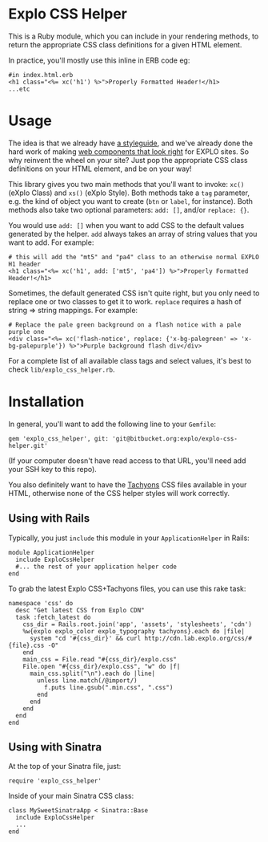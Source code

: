 # Explo CSS Helper

This is a Ruby module, which you can include in your rendering methods, to return the appropriate CSS class definitions for a given HTML element.

In practice, you'll mostly use this inline in ERB code eg:

    #in index.html.erb
    <h1 class="<%= xc('h1') %>">Properly Formatted Header!</h1>
    ...etc


# Usage

The idea is that we already have [a styleguide](http://styleguide.lab.explo.org), and we've already done the hard work of making [web components that look right](http://styleguide.lab.explo.org/components) for EXPLO sites. So why reinvent the wheel on your site? Just pop the appropriate CSS class definitions on your HTML element, and be on your way!

This library gives you two main methods that you'll want to invoke: `xc()` (eXplo Class) and `xs()` (eXplo Style). Both methods take a `tag` parameter, e.g. the kind of object you want to create (`btn` or `label`, for instance). Both methods also take two optional parameters: `add: []`, and/or `replace: {}`.

You would use `add: []` when you want to add CSS to the default values generated by the helper. `add` always takes an array of string values that you want to add. For example:

    # this will add the "mt5" and "pa4" class to an otherwise normal EXPLO H1 header 
    <h1 class="<%= xc('h1', add: ['mt5', 'pa4']) %>">Properly Formatted Header!</h1>

Sometimes, the default generated CSS isn't quite right, but you only need to replace one or two classes to get it to work. `replace` requires a hash of string => string mappings. For example:

    # Replace the pale green background on a flash notice with a pale purple one
    <div class="<%= xc('flash-notice', replace: {'x-bg-palegreen' => 'x-bg-palepurple'}) %>">Purple background flash div</div>

For a complete list of all available class tags and select values, it's best to check `lib/explo_css_helper.rb`.



# Installation

In general, you'll want to add the following line to your `Gemfile`:

    gem 'explo_css_helper', git: 'git@bitbucket.org:explo/explo-css-helper.git'

(If your computer doesn't have read access to that URL, you'll need add your SSH key to this repo).

You also definitely want to have the [Tachyons](https://tachyons.io) CSS files available in your HTML, otherwise none of the CSS helper styles will work correctly.


## Using with Rails

Typically, you just `include` this module in your `ApplicationHelper` in Rails:

    module ApplicationHelper
      include ExploCssHelper
      #... the rest of your application helper code
    end


To grab the latest Explo CSS+Tachyons files, you can use this rake task:

    namespace 'css' do
      desc "Get latest CSS from Explo CDN"
      task :fetch_latest do
        css_dir = Rails.root.join('app', 'assets', 'stylesheets', 'cdn')
        %w{explo explo_color explo_typography tachyons}.each do |file|
          system "cd '#{css_dir}' && curl http://cdn.lab.explo.org/css/#{file}.css -O"
        end
        main_css = File.read "#{css_dir}/explo.css"
        File.open "#{css_dir}/explo.css", "w" do |f|
          main_css.split("\n").each do |line|
            unless line.match(/@import/)
              f.puts line.gsub(".min.css", ".css")
            end
          end
        end 
      end
    end
    


## Using with Sinatra

At the top of your Sinatra file, just:

    require 'explo_css_helper'

Inside of your main Sinatra CSS class:

    class MySweetSinatraApp < Sinatra::Base
      include ExploCssHelper
      ...
    end


